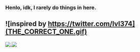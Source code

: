### Henlo, idk, I rarely do things in here.

![inspired by https://twitter.com/lvl374](THE_CORRECT_ONE.gif)
---
<a href="https://github.com/anuraghazra/github-readme-stats">
  <img height=200 align="center" src="https://github-readme-stats.vercel.app/api/?username=Zly-u&layout=compact&theme=dracula&hide=contribs&show_icons=true&hide_rank=true&hide_title=true" />
</a>
<a href="https://github.com/anuraghazra/convoychat">
  <img height=200 align="center" src="https://github-readme-stats.vercel.app/api/top-langs/?username=Zly-u&layout=compact&theme=dracula&langs_count=8&card_width=320" />
</a>
